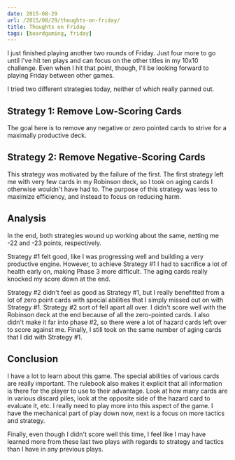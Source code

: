 ```yaml
---
date: 2015-08-29
url: /2015/08/29/thoughts-on-friday/
title: Thoughts on Friday
tags: [boardgaming, friday]
---
```


I just finished playing another two rounds of Friday.  Just four more to go until I've hit ten plays and can
focus on the other titles in my 10x10 challenge.  Even when I hit that point, though, I'll be looking forward
to playing Friday between other games.

I tried two different strategies today, neither of which really panned out.

## Strategy 1: Remove Low-Scoring Cards
The goal here is to remove any negative or zero pointed cards to strive for a maximally productive deck.

## Strategy 2: Remove Negative-Scoring Cards
This strategy was motivated by the failure of the first.  The first strategy left me with very few cards
in my Robinson deck, so I took on aging cards I otherwise wouldn't have had to.  The purpose of this strategy
was less to maximize efficiency, and instead to focus on reducing harm.

## Analysis
In the end, both strategies wound up working about the same, netting me -22 and -23 points, respectively.

Strategy #1 felt good, like I was progressing well and building a very productive engine.  However,
to achieve Strategy #1 I had to sacrifice a lot of health early on, making Phase 3 more difficult.  The
aging cards really knocked my score down at the end.

Strategy #2 didn't feel as good as Strategy #1, but I really benefitted from a lot of zero point cards with
special abilities that I simply missed out on with Strategy #1.  Strategy #2 sort of fell apart all over.
I didn't score well with the Robinson deck at the end because of all the zero-pointed cards.  I also didn't
make it far into phase #2, so there were a lot of hazard cards left over to score against me.  Finally,
I still took on the same number of aging cards that I did with Strategy #1.

## Conclusion
I have a lot to learn about this game.
The special abilities of various cards are really important.  The rulebook also makes it explicit that all
information is there for the player to use to their advantage.  Look at how many cards are in various
discard piles, look at the opposite side of the hazard card to evaluate it, etc.  I really need to play
more into this aspect of the game.  I have the mechanical part of play down now, next is a focus on more
tactics and strategy.

Finally, even though I didn't score well this time, I feel like I may have learned more from these last two plays
with regards to strategy and tactics than I have in any previous plays.
